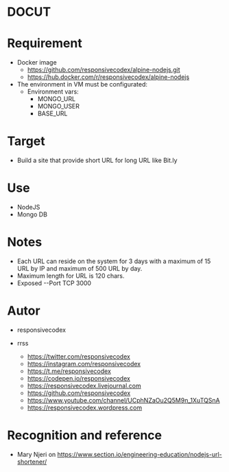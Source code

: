 # DOCUT

# Requirement
- Docker image
  - https://github.com/responsivecodex/alpine-nodejs.git
  - https://hub.docker.com/r/responsivecodex/alpine-nodejs
- The environment in VM must be configurated:
  - Environment vars:
    - MONGO_URL
    - MONGO_USER
    - BASE_URL


# Target
- Build a site that provide short URL for long URL like Bit.ly

# Use
- NodeJS
- Mongo DB

# Notes
- Each URL can reside on the system for 3 days with a maximum of 15 URL by IP and maximum of 500 URL by day.
-  Maximum length for URL is 120 chars.
- Exposed
  --Port TCP  3000


# Autor
- responsivecodex
- rrss
  
  - https://twitter.com/responsivecodex
  - https://instagram.com/responsivecodex
  - https://t.me/responsivecodex
  - https://codepen.io/responsivecodex
  - https://responsivecodex.livejournal.com
  - https://github.com/responsivecodex
  - https://www.youtube.com/channel/UCphNZaOu2Q5M9n_1XuTQSnA
  - https://responsivecodex.wordpress.com


# Recognition and reference
- Mary Njeri on https://www.section.io/engineering-education/nodejs-url-shortener/

